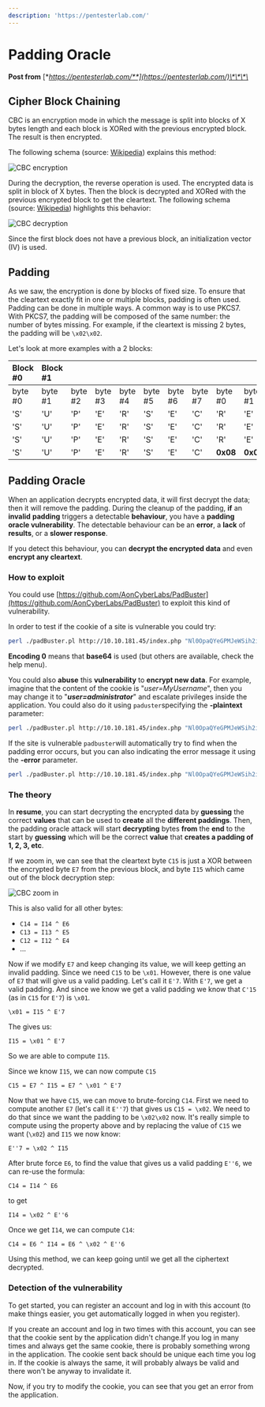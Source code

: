 ```yaml
---
description: 'https://pentesterlab.com/'
---
```


# Padding Oracle

**Post from** [**https://pentesterlab.com/**](https://pentesterlab.com/)\*\*\*\*

## Cipher Block Chaining

CBC is an encryption mode in which the message is split into blocks of X bytes length and each block is XORed with the previous encrypted block. The result is then encrypted.

The following schema \(source: [Wikipedia](http://en.wikipedia.org/wiki/Block_cipher_mode_of_operation)\) explains this method:

![CBC encryption](https://assets.pentesterlab.com/padding_oracle/CBC_encryption.png)

During the decryption, the reverse operation is used. The encrypted data is split in block of X bytes. Then the block is decrypted and XORed with the previous encrypted block to get the cleartext. The following schema \(source: [Wikipedia](http://en.wikipedia.org/wiki/Block_cipher_mode_of_operation)\) highlights this behavior:

![CBC decryption](https://assets.pentesterlab.com/padding_oracle/CBC_decryption.png)

Since the first block does not have a previous block, an initialization vector \(IV\) is used.

## Padding

As we saw, the encryption is done by blocks of fixed size. To ensure that the cleartext exactly fit in one or multiple blocks, padding is often used. Padding can be done in multiple ways. A common way is to use PKCS7. With PKCS7, the padding will be composed of the same number: the number of bytes missing. For example, if the cleartext is missing 2 bytes, the padding will be `\x02\x02`.

Let's look at more examples with a 2 blocks:

| Block \#0 | Block \#1 |  |  |  |  |  |  |  |  |  |  |  |  |  |  |
| :--- | :--- | :--- | :--- | :--- | :--- | :--- | :--- | :--- | :--- | :--- | :--- | :--- | :--- | :--- | :--- |
| byte \#0 | byte \#1 | byte \#2 | byte \#3 | byte \#4 | byte \#5 | byte \#6 | byte \#7 | byte \#0 | byte \#1 | byte \#2 | byte \#3 | byte \#4 | byte \#5 | byte \#6 | byte \#7 |
| 'S' | 'U' | 'P' | 'E' | 'R' | 'S' | 'E' | 'C' | 'R' | 'E' | 'T' | '1' | '2' | '3' | **0x02** | **0x02** |
| 'S' | 'U' | 'P' | 'E' | 'R' | 'S' | 'E' | 'C' | 'R' | 'E' | 'T' | '1' | '2' | **0x03** | **0x03** | **0x03** |
| 'S' | 'U' | 'P' | 'E' | 'R' | 'S' | 'E' | 'C' | 'R' | 'E' | 'T' | **0x05** | **0x05** | **0x05** | **0x05** | **0x05** |
| 'S' | 'U' | 'P' | 'E' | 'R' | 'S' | 'E' | 'C' | **0x08** | **0x08** | **0x08** | **0x08** | **0x08** | **0x08** | **0x08** | **0x08** |

## Padding Oracle

When an application decrypts encrypted data, it will first decrypt the data; then it will remove the padding. During the cleanup of the padding, **if** an **invalid** **padding** triggers a detectable **behaviour**, you have a **padding oracle vulnerability**. The detectable behaviour can be an **error**, a **lack** of **results**, or a **slower response**.

If you detect this behaviour, you can **decrypt the encrypted data** and even **encrypt any cleartext**.

### How to exploit

You could use [https://github.com/AonCyberLabs/PadBuster](https://github.com/AonCyberLabs/PadBuster) to exploit this kind of vulnerability.

In order to test if the cookie of a site is vulnerable you could try:

```bash
perl ./padBuster.pl http://10.10.181.45/index.php "Nl0OpaQYeGPMJeWSih2iiQ==" 8 -encoding 0 -cookies "auth=Nl0OpaQYeGPMJeWSih2iiQ=="
```

**Encoding 0** means that **base64** is used \(but others are available, check the help menu\).

You could also **abuse** this **vulnerability** to **encrypt new data**. For example, imagine that the content of the cookie is "_user=MyUsername_", then you may change it to "_**user=administrator**_" and escalate privileges inside the application. You could also do it using `paduster`specifying the **-plaintext** parameter:

```bash
perl ./padBuster.pl http://10.10.181.45/index.php "Nl0OpaQYeGPMJeWSih2iiQ==" 8 -encoding 0 -cookies "auth=Nl0OpaQYeGPMJeWSih2iiQ==" -plaintext "user=administrator"
```

If the site is vulnerable `padbuster`will automatically try to find when the padding error occurs, but you can also indicating the error message it using the **-error** parameter.

```bash
perl ./padBuster.pl http://10.10.181.45/index.php "Nl0OpaQYeGPMJeWSih2iiQ==" 8 -encoding 0 -cookies "hcon=Nl0OpaQYeGPMJeWSih2iiQ==" -error "Invalid padding"
```

### The theory

In **resume**, you can start decrypting the encrypted data by **guessing** the correct **values** that can be used to **create** all the **different paddings**. Then, the padding oracle attack will start **decrypting** bytes **from** the **end** to the start by **guessing** which will be the correct **value** that **creates a padding of 1, 2, 3, etc**.

If we zoom in, we can see that the cleartext byte `C15` is just a XOR between the encrypted byte `E7` from the previous block, and byte `I15` which came out of the block decryption step:

![CBC zoom in](https://assets.pentesterlab.com/padding_oracle/zoomin.png)

This is also valid for all other bytes:

* `C14 = I14 ^ E6`
* `C13 = I13 ^ E5`
* `C12 = I12 ^ E4`
* ...

Now if we modify `E7` and keep changing its value, we will keep getting an invalid padding. Since we need `C15` to be `\x01`. However, there is one value of `E7` that will give us a valid padding. Let's call it `E'7`. With `E'7`, we get a valid padding. And since we know we get a valid padding we know that `C'15` \(as in `C15` for `E'7`\) is `\x01`.

`\x01 = I15 ^ E'7`

The gives us:

`I15 = \x01 ^ E'7`

So we are able to compute `I15`.

Since we know `I15`, we can now compute `C15`

`C15 = E7 ^ I15 = E7 ^ \x01 ^ E'7`

Now that we have `C15`, we can move to brute-forcing `C14`. First we need to compute another `E7` \(let's call it `E''7`\) that gives us `C15 = \x02`. We need to do that since we want the padding to be `\x02\x02` now. It's really simple to compute using the property above and by replacing the value of `C15` we want \(`\x02`\) and `I15` we now know:

`E''7 = \x02 ^ I15`

After brute force `E6`, to find the value that gives us a valid padding `E''6`, we can re-use the formula:

`C14 = I14 ^ E6`

to get

`I14 = \x02 ^ E''6`

Once we get `I14`, we can compute `C14`:

`C14 = E6 ^ I14 = E6 ^ \x02 ^ E''6`

Using this method, we can keep going until we get all the ciphertext decrypted.

### Detection of the vulnerability

To get started, you can register an account and log in with this account \(to make things easier, you get automatically logged in when you register\).

If you create an account and log in two times with this account, you can see that the cookie sent by the application didn't change.If you log in many times and always get the same cookie, there is probably something wrong in the application. The cookie sent back should be unique each time you log in. If the cookie is always the same, it will probably always be valid and there won't be anyway to invalidate it.

Now, if you try to modify the cookie, you can see that you get an error from the application.

